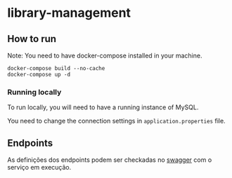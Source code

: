 # library-management

## How to run

Note: You need to have docker-compose installed in your machine.
```
docker-compose build --no-cache
docker-compose up -d
```

### Running locally

To run locally, you will need to have a running instance of MySQL.

You need to change the connection settings in  `application.properties` file.

## Endpoints
As definições dos endpoints podem ser checkadas no [swagger](http://localhost:8080/swagger-ui/index.html) com o serviço em execução.
